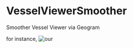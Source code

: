 # VesselViewerSmoother
Smoother Vessel Viewer via Geogram

for instance,
![our](https://user-images.githubusercontent.com/58277605/177213596-65d51edd-e5ab-4560-abda-169baf9f2eb8.gif)
